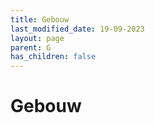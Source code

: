 ```yaml
---
title: Gebouw
last_modified_date: 19-09-2023
layout: page
parent: G
has_children: false
---
```


Gebouw
======

